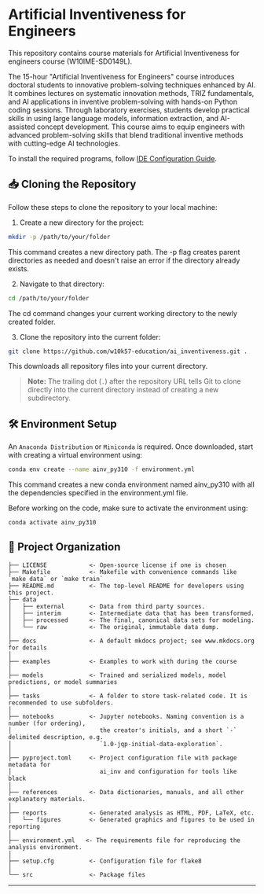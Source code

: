 # Artificial Inventiveness for Engineers

This repository contains course materials for Artificial Inventiveness for engineers course (W10IME-SD0149L). 

The 15-hour "Artificial Inventiveness for Engineers" course introduces doctoral students to innovative problem-solving techniques enhanced by AI. It combines lectures on systematic innovation methods, TRIZ fundamentals, and AI applications in inventive problem-solving with hands-on Python coding sessions. Through laboratory exercises, students develop practical skills in using large language models, information extraction, and AI-assisted concept development. This course aims to equip engineers with advanced problem-solving skills that blend traditional inventive methods with cutting-edge AI technologies. 
  
To install the required programs, follow [IDE Configuration Guide](/docs/ide_configuration.md).

## 📥 Cloning the Repository 

Follow these steps to clone the repository to your local machine:

1. Create a new directory for the project:
```bash
mkdir -p /path/to/your/folder
```
This command creates a new directory path. The -p flag creates parent directories as needed and doesn't raise an error if the directory already exists.

2. Navigate to that directory:
```bash
cd /path/to/your/folder
```
The cd command changes your current working directory to the newly created folder.

3. Clone the repository into the current folder:
```bash
git clone https://github.com/w10k57-education/ai_inventiveness.git .
```
This downloads all repository files into your current directory.
> **Note:** The trailing dot (`.`) after the repository URL tells Git to clone directly into the current directory instead of creating a new subdirectory.

## 🛠️ Environment Setup 
An `Anaconda Distribution` or `Miniconda` is required. Once downloaded, start with creating a virtual environment using:

```Bash
conda env create --name ainv_py310 -f environment.yml
```
This command creates a new conda environment named ainv_py310 with all the dependencies specified in the environment.yml file.

Before working on the code, make sure to activate the environment using:

```Bash
conda activate ainv_py310
```

## 📂 Project Organization

```
├── LICENSE            <- Open-source license if one is chosen
├── Makefile           <- Makefile with convenience commands like `make data` or `make train`
├── README.md          <- The top-level README for developers using this project.
├── data
│   ├── external       <- Data from third party sources.
│   ├── interim        <- Intermediate data that has been transformed.
│   ├── processed      <- The final, canonical data sets for modeling.
│   └── raw            <- The original, immutable data dump.
│
├── docs               <- A default mkdocs project; see www.mkdocs.org for details
│
├── examples           <- Examples to work with during the course
│
├── models             <- Trained and serialized models, model predictions, or model summaries
│
├── tasks              <- A folder to store task-related code. It is recommended to use subfolders.
│
├── notebooks          <- Jupyter notebooks. Naming convention is a number (for ordering),
│                         the creator's initials, and a short `-` delimited description, e.g.
│                         `1.0-jqp-initial-data-exploration`.
│
├── pyproject.toml     <- Project configuration file with package metadata for 
│                         ai_inv and configuration for tools like black
│
├── references         <- Data dictionaries, manuals, and all other explanatory materials.
│
├── reports            <- Generated analysis as HTML, PDF, LaTeX, etc.
│   └── figures        <- Generated graphics and figures to be used in reporting
│
├── environment.yml   <- The requirements file for reproducing the analysis environment.
│
├── setup.cfg          <- Configuration file for flake8
│
└── src                <- Package files
```
--------

